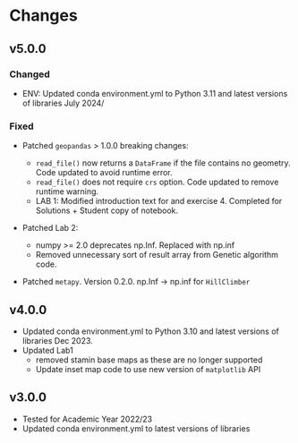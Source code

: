 # Changes

## v5.0.0

### Changed

* ENV: Updated conda environment.yml to Python 3.11 and latest versions of libraries July 2024/

### Fixed

* Patched `geopandas` > 1.0.0 breaking changes:
    * `read_file()` now returns a `DataFrame` if the file contains no geometry. Code updated to avoid runtime error.
    * `read_file()` does not require `crs` option. Code updated to remove runtime warning.
    * LAB 1: Modified introduction text for and exercise 4. Completed for Solutions + Student copy of notebook.

* Patched Lab 2:
    * numpy >= 2.0 deprecates np.Inf. Replaced with np.inf
    * Removed unnecessary sort of result array from Genetic algorithm code.

* Patched `metapy`. Version 0.2.0. np.Inf -> np.inf for `HillClimber`


## v4.0.0
* Updated conda environment.yml to Python 3.10 and latest versions of libraries Dec 2023.
* Updated Lab1
    * removed stamin base maps as these are no longer supported
    * Update inset map code to use new version of `matplotlib` API


## v3.0.0
* Tested for Academic Year 2022/23
* Updated conda environment.yml to latest versions of libraries
